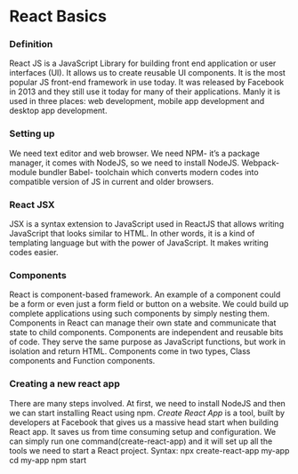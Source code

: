 # React Basics
### Definition
React JS is a JavaScript Library for building front end application or user interfaces (UI). It allows us to create reusable UI components. It is the most popular JS front-end framework in use today. It was released by Facebook in 2013 and they still use it today for many of their applications. Manly it is used in three places: web development, mobile app development and desktop app development.
### Setting up
We need text editor and web browser. 
We need NPM- it’s a package manager, it comes with NodeJS, so we need to install NodeJS.
Webpack- module bundler
Babel- toolchain which converts modern codes into compatible version of JS in current and older browsers.
### React JSX
JSX is a syntax extension to JavaScript used in ReactJS that allows writing JavaScript that looks similar to HTML. In other words, it is a kind of templating language but with the power of JavaScript. It makes writing codes easier.
### Components
React is component-based framework. An example of a component could be a form or even just a form field or button on a website. We could build up complete applications using such components by simply nesting them. Components in React can manage their own state and communicate that state to child components. Components are independent and reusable bits of code. They serve the same purpose as JavaScript functions, but work in isolation and return HTML. Components come in two types, Class components and Function components.
### Creating a new react app
There are many steps involved. At first, we need to install NodeJS and then we can start installing React using npm. 
*Create React App* is a tool, built by developers at Facebook that gives us a massive head start when building React app. It saves us from time consuming setup and configuration. We can simply run one command(create-react-app) and it will set up all the tools we need to start a React project.
Syntax:
npx create-react-app my-app
cd my-app
npm start

